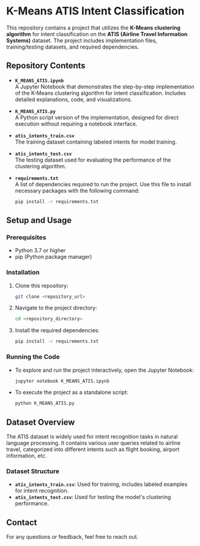 
# K-Means ATIS Intent Classification

This repository contains a project that utilizes the **K-Means clustering algorithm** for intent classification on the **ATIS (Airline Travel Information Systems)** dataset. The project includes implementation files, training/testing datasets, and required dependencies.

## Repository Contents

- **`K_MEANS_ATIS.ipynb`**  
  A Jupyter Notebook that demonstrates the step-by-step implementation of the K-Means clustering algorithm for intent classification. Includes detailed explanations, code, and visualizations.

- **`K_MEANS_ATIS.py`**  
  A Python script version of the implementation, designed for direct execution without requiring a notebook interface.

- **`atis_intents_train.csv`**  
  The training dataset containing labeled intents for model training.

- **`atis_intents_test.csv`**  
  The testing dataset used for evaluating the performance of the clustering algorithm.

- **`requirements.txt`**  
  A list of dependencies required to run the project. Use this file to install necessary packages with the following command:
  ```bash
  pip install -r requirements.txt
  ```

## Setup and Usage

### Prerequisites
- Python 3.7 or higher
- pip (Python package manager)

### Installation
1. Clone this repository:
   ```bash
   git clone <repository_url>
   ```
2. Navigate to the project directory:
   ```bash
   cd <repository_directory>
   ```
3. Install the required dependencies:
   ```bash
   pip install -r requirements.txt
   ```

### Running the Code
- To explore and run the project interactively, open the Jupyter Notebook:
  ```bash
  jupyter notebook K_MEANS_ATIS.ipynb
  ```
- To execute the project as a standalone script:
  ```bash
  python K_MEANS_ATIS.py
  ```

## Dataset Overview

The ATIS dataset is widely used for intent recognition tasks in natural language processing. It contains various user queries related to airline travel, categorized into different intents such as flight booking, airport information, etc.

### Dataset Structure
- **`atis_intents_train.csv`**: Used for training, includes labeled examples for intent recognition.
- **`atis_intents_test.csv`**: Used for testing the model's clustering performance.


## Contact

For any questions or feedback, feel free to reach out.
